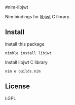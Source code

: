 #nim-libjwt

Nim bindings for [libjwt](https://github.com/benmcollins/libjwt) C library.

## Install

Install this package

```
nimble install libjwt
```

Install libjwt C library

```
nim e builds.nim
```

## License

LGPL

